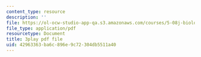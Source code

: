 ```yaml
---
content_type: resource
description: ''
file: https://ol-ocw-studio-app-qa.s3.amazonaws.com/courses/5-08j-biological-chemistry-ii-spring-2016/42963363ba6c896e9c72304db5511a40_3cwTBMI346I.pdf
file_type: application/pdf
resourcetype: Document
title: 3play pdf file
uid: 42963363-ba6c-896e-9c72-304db5511a40
---
```

